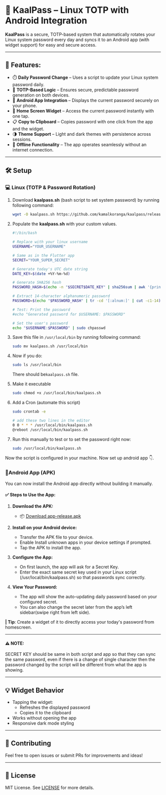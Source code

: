 # 🔐 KaalPass – Linux TOTP with Android Integration

**KaalPass** is a secure, TOTP-based system that automatically rotates your Linux system password every day and syncs it to an Android app (with widget support) for easy and secure access.

---

## 📌 Features:


- ⏱️ **Daily Password Change** – Uses a script to update your Linux system password daily.
- 🧰 **TOTP-Based Logic** – Ensures secure, predictable password generation on both devices.
- 📱 **Android App Integration** – Displays the current password securely on your phone.
- 🧩 **Home Screen Widget** – Access the current password instantly with one tap.
- 📋 **Copy to Clipboard** – Copies password with one click from the app and the widget.
- 🌗 **Theme Support** – Light and dark themes with persistence across sessions.
- 🔌 **Offline Functionality** – The app operates seamlessly without an internet connection.

---


## 🛠️ Setup

### 💻 Linux (TOTP & Password Rotation)
1. Download **kaalpass.sh** (bash script to set system password) by running following command:<br>
    ```bash
    wget -O kaalpass.sh https://github.com/kamalkoranga/kaalpass/releases/latest/download/script.sh
    ```

2. Populate the **kaalpass.sh** with your custom values.
    ```bash
    #!/bin/bash

    # Replace with your linux username
    USERNAME="YOUR_USERNAME"

    # Same as in the Flutter app
    SECRET="YOUR_SUPER_SECRET"

    # Generate today's UTC date string
    DATE_KEY=$(date +%Y-%m-%d)

    # Generate SHA256 hash
    PASSWORD_HASH=$(echo -n "$SECRET$DATE_KEY" | sha256sum | awk '{print $1}')

    # Extract 14-character alphanumeric password
    PASSWORD=$(echo "$PASSWORD_HASH" | tr -cd '[:alnum:]' | cut -c1-14)

    # Test: Print the password
    #echo "Generated password for $USERNAME: $PASSWORD"

    # Set the user's password
    echo "$USERNAME:$PASSWORD" | sudo chpasswd
    ```

3. Save this file in ```/usr/local/bin``` by running following command:<br>
    ```bash
    sudo mv kaalpass.sh /usr/local/bin
    ```

4. Now if you do:<br>
    ```bash
    sudo ls /usr/local/bin
    ```
    There should be```kaalpass.sh``` file.

5. Make it executable<br>
    ```bash
    sudo chmod +x /usr/local/bin/kaalpass.sh
    ```

6. Add a Cron (automate this script)<br>
    ```bash
    sudo crontab -e

    # add these two lines in the editor
    0 0 * * * /usr/local/bin/kaalpass.sh
    @reboot /usr/local/bin/kaalpass.sh

7. Run this manually to test or to set the password right now:

    ```bash
    sudo /usr/local/bin/kaalpass.sh
    ```

Now the script is configured in your machine. Now set up android app 👇.


### 📱Android App (APK)
You can now install the Android app directly without building it manually.

#### ✅ Steps to Use the App:

1. **Download the APK:**
    - 📦 [Download app-release.apk](https://github.com/kamalkoranga/kaalpass/releases/latest/download/app-release.apk)

2. **Install on your Android device:**
    - Transfer the APK file to your device.
    - Enable Install unknown apps in your device settings if prompted.
    - Tap the APK to install the app.

3. **Configure the App:**
    - On first launch, the app will ask for a Secret Key.
    - Enter the exact same secret key used in your Linux script (/usr/local/bin/kaalpass.sh) so that passwords sync correctly.

4. **View Your Password:**
    - The app will show the auto-updating daily password based on your configured secret.
    - You can also change the secret later from the app’s left sidebar(swipe right from left side).


**| Tip**:  Create a widget of it to directly access your today's password from homescreen.

---

#### ⚠️ NOTE:
SECRET KEY should be same in both script and app so that they can sync the same password, even if there is a change of single character then the password changed by the script will be different from what the app is showing. 

---

## 💡 Widget Behavior
- Tapping the widget:
    - Refreshes the displayed password
    - Copies it to the clipboard
- Works without opening the app
- Responsive dark mode styling

---

## 🤝 Contributing

Feel free to open issues or submit PRs for improvements and ideas!

---

## 📜 License

MIT License. See [LICENSE](/LICENSE) for more details.
